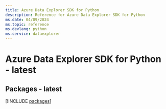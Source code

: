 ```yaml
---
title: Azure Data Explorer SDK for Python
description: Reference for Azure Data Explorer SDK for Python
ms.date: 04/09/2024
ms.topic: reference
ms.devlang: python
ms.service: dataexplorer
---
```

# Azure Data Explorer SDK for Python - latest
## Packages - latest
[!INCLUDE [packages](data-explorer-index.md)]